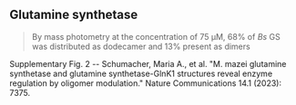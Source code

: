## Glutamine synthetase ##

> By mass photometry at the concentration of 75 &mu;M, 68% of *Bs* GS was distributed as dodecamer and 13% present as dimers

Supplementary Fig. 2 -- Schumacher, Maria A., et al. "M. mazei glutamine synthetase and glutamine synthetase-GlnK1 structures reveal enzyme regulation by oligomer modulation." Nature Communications 14.1 (2023): 7375.
